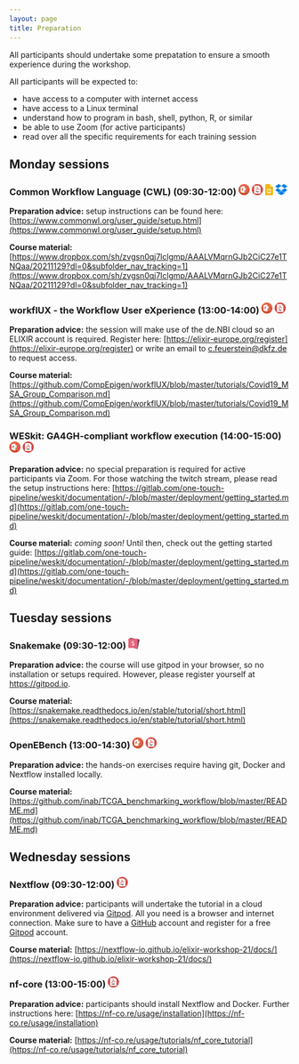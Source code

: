 ```yaml
---
layout: page
title: Preparation
---
```


All participants should undertake some prepatation to ensure a smooth experience during the workshop.

All participants will be expected to:
 - have access to a computer with internet access
 - have access to a Linux terminal
 - understand how to program in bash, shell, python, R, or similar
 - be able to use Zoom (for active participants)
 - read over all the specific requirements for each training session

## Monday sessions

### Common Workflow Language (CWL) (09:30-12:00) <a href="https://elixir-workflow-workshop.github.io/2021/slide_decks/ELIXIR_WorkWork2021_CWL.pptx" download><img src="images/PPT_icon.png" alt="drawing" width="20"/></a> <a href="https://elixir-workflow-workshop.github.io/2021/slide_decks/ELIXIR_WorkWork2021_CWL.pdf" download><img src="images/PDF_icon.png" alt="drawing" width="20"/></a> <a href="https://docs.google.com/presentation/d/1fz5R-j107pQ3c7U6-_eom-N_V3m4gK3N85sRGdG-Iys/" download><img src="images/google_slides_icon.png" alt="drawing" height="20"/></a> <a href="https://www.dropbox.com/sh/zvgsn0qj7lclgmp/AACJ7_ceXq0hK2u9OrOkceXfa?dl=0" download><img src="images/dropbox_icon.png" alt="drawing" height="20"/></a>

**Preparation advice:** setup instructions can be found here: [https://www.commonwl.org/user_guide/setup.html](https://www.commonwl.org/user_guide/setup.html)

**Course material:** [https://www.dropbox.com/sh/zvgsn0qj7lclgmp/AAALVMqrnGJb2CiC27e1TNQaa/20211129?dl=0&subfolder_nav_tracking=1](https://www.dropbox.com/sh/zvgsn0qj7lclgmp/AAALVMqrnGJb2CiC27e1TNQaa/20211129?dl=0&subfolder_nav_tracking=1)

### workflUX - the Workflow User eXperience (13:00-14:00) <a href="https://elixir-workflow-workshop.github.io/2021/slide_decks/ELIXIR_WorkWork2021_WorkflUX_final.pptx" download><img src="images/PPT_icon.png" alt="drawing" width="20"/></a> <a href="https://elixir-workflow-workshop.github.io/2021/slide_decks/ELIXIR_WorkWork2021_WorkflUX_final.pdf" download><img src="images/PDF_icon.png" alt="drawing" width="20"/></a>

**Preparation advice:** the session will make use of the de.NBI cloud so an ELIXIR account is required. Register here: [https://elixir-europe.org/register](https://elixir-europe.org/register) or write an email to c.feuerstein@dkfz.de to request access.

**Course material:** [https://github.com/CompEpigen/workflUX/blob/master/tutorials/Covid19_MSA_Group_Comparison.md](https://github.com/CompEpigen/workflUX/blob/master/tutorials/Covid19_MSA_Group_Comparison.md)

### WESkit: GA4GH-compliant workflow execution (14:00-15:00)<a href="https://elixir-workflow-workshop.github.io/2021/slide_decks/ELIXIR_WorkWork2021_WESkit.pptx" download><img src="images/PPT_icon.png" alt="drawing" width="20"/></a> <a href="https://elixir-workflow-workshop.github.io/2021/slide_decks/ELIXIR_WorkWork2021_WESkit.pdf" download><img src="images/PDF_icon.png" alt="drawing" height="20"/></a>

**Preparation advice:** no special preparation is required for active participants via Zoom. For those watching the twitch stream, please read the setup instructions here: [https://gitlab.com/one-touch-pipeline/weskit/documentation/-/blob/master/deployment/getting_started.md](https://gitlab.com/one-touch-pipeline/weskit/documentation/-/blob/master/deployment/getting_started.md)

**Course material:** *coming soon!* Until then, check out the getting started guide: [https://gitlab.com/one-touch-pipeline/weskit/documentation/-/blob/master/deployment/getting_started.md](https://gitlab.com/one-touch-pipeline/weskit/documentation/-/blob/master/deployment/getting_started.md)

## Tuesday sessions

### Snakemake (09:30-12:00) <a href="https://slides.com/johanneskoester/sustainable-data-analysis-with-snakemake"><img src="images/slides_icon.png" alt="drawing" height="20"/></a>

**Preparation advice:** the course will use gitpod in your browser, so no installation or setups required. However, please register yourself at https://gitpod.io.

**Course material:** [https://snakemake.readthedocs.io/en/stable/tutorial/short.html](https://snakemake.readthedocs.io/en/stable/tutorial/short.html)

### OpenEBench (13:00-14:30) <a href="https://elixir-workflow-workshop.github.io/2021/slide_decks/ELIXIR_WorkWork2021_OpenEBench.pptx" download><img src="images/PPT_icon.png" alt="drawing" width="20"/></a> <a href="https://elixir-workflow-workshop.github.io/2021/slide_decks/ELIXIR_WorkWork2021_OpenEBench.pdf" download><img src="images/PDF_icon.png" alt="drawing" height="20"/></a>

**Preparation advice:** the hands-on exercises require having git, Docker and Nextflow installed locally.

**Course material:** [https://github.com/inab/TCGA_benchmarking_workflow/blob/master/README.md](https://github.com/inab/TCGA_benchmarking_workflow/blob/master/README.md)

## Wednesday sessions

### Nextflow (09:30-12:00) <a href="https://elixir-workflow-workshop.github.io/2021/slide_decks/ELIXIR_WorkWork2021_Nextflow_PaoloDiTommaso.pdf" download><img src="images/PDF_icon.png" alt="drawing" height="20"/></a>

**Preparation advice:** participants will undertake the tutorial in a cloud environment delivered via [Gitpod](https://www.gitpod.io/). All you need is a browser and internet connection. Make sure to have a [GitHub](https://github.com/) account and register for a free [Gitpod](https://www.gitpod.io/) account. 

**Course material:** [https://nextflow-io.github.io/elixir-workshop-21/docs/](https://nextflow-io.github.io/elixir-workshop-21/docs/)

### nf-core (13:00-15:00)  <a href="https://elixir-workflow-workshop.github.io/2021/slide_decks/ELIXIR_WorkWork2021_nfcore.pdf" download><img src="images/PDF_icon.png" alt="drawing" height="20"/></a>

**Preparation advice:** participants should install Nextflow and Docker. Further instructions here: [https://nf-co.re/usage/installation](https://nf-co.re/usage/installation)

**Course material:** [https://nf-co.re/usage/tutorials/nf_core_tutorial](https://nf-co.re/usage/tutorials/nf_core_tutorial)
